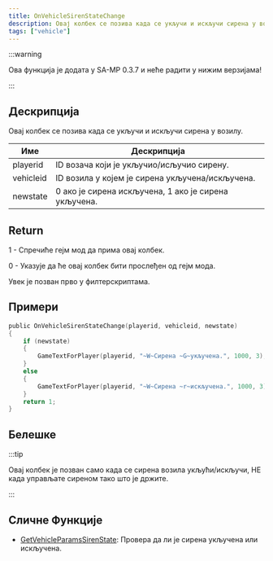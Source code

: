 ```yaml
---
title: OnVehicleSirenStateChange
description: Овај колбек се позива када се укључи и искључи сирена у возилу.
tags: ["vehicle"]
---
```


:::warning

Ова функција је додата у SA-MP 0.3.7 и неће радити у нижим верзијама!

:::

## Дескрипција

Овај колбек се позива када се укључи и искључи сирена у возилу.

| Име       | Дескрипција                                            |
| --------- | ------------------------------------------------------ |
| playerid  | ID возача који је укључио/исључио сирену.		     |
| vehicleid | ID возила у којем је сирена укључена/искључена.        |
| newstate  | 0 ако је сирена искључена, 1 ако је сирена укључена.   |

## Return

1 - Спречиће гејм мод да прима овај колбек.

0 - Указује да ће овај колбек бити прослеђен од гејм мода.

Увек је позван прво у филтерскриптама.

## Примери

```c
public OnVehicleSirenStateChange(playerid, vehicleid, newstate)
{
    if (newstate)
    {
        GameTextForPlayer(playerid, "~W~Сирена ~G~укључена.", 1000, 3);
    }
    else
    {
        GameTextForPlayer(playerid, "~W~Сирена ~r~искључена.", 1000, 3);
    }
    return 1;
}
```

## Белешке

:::tip

Овај колбек је позван само када се сирена возила укљући/искључи, НЕ када управљате сиреном тако што је држите.

:::

## Сличне Функције

- [GetVehicleParamsSirenState](../functions/GetVehicleParamsSirenState.md): Провера да ли је сирена укључена или искључена.
